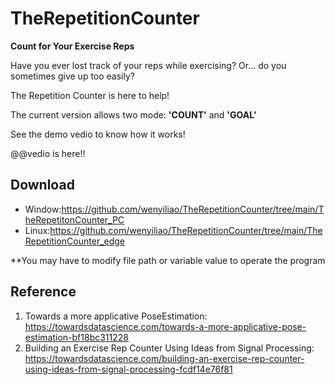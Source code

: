 # TheRepetitionCounter

**Count for Your Exercise Reps**

Have you ever lost track of your reps while exercising?
Or... do you sometimes give up too easily?

The Repetition Counter is here to help!

The current version allows two mode: **'COUNT'** and **'GOAL'**

See the demo vedio to know how it works!


@@vedio is here!!

Download
---
* Window:https://github.com/wenyiliao/TheRepetitionCounter/tree/main/TheRepetitonCounter_PC
* Linux:https://github.com/wenyiliao/TheRepetitionCounter/tree/main/TheRepetitionCounter_edge

**You may have to modify file path or variable value to operate the program



Reference
---
1. Towards a more applicative PoseEstimation: https://towardsdatascience.com/towards-a-more-applicative-pose-estimation-bf18bc311228
2. Building an Exercise Rep Counter Using Ideas from Signal Processing: https://towardsdatascience.com/building-an-exercise-rep-counter-using-ideas-from-signal-processing-fcdf14e76f81





